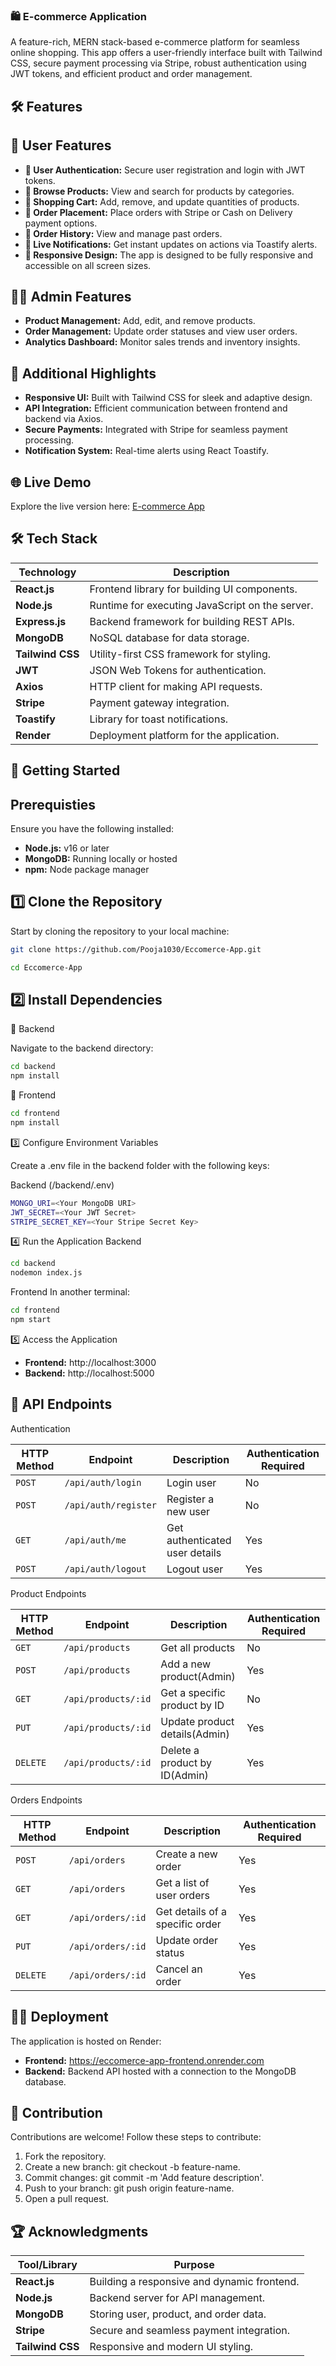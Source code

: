 ### 🛍️ E-commerce Application

A feature-rich, MERN stack-based e-commerce platform for seamless online shopping. This app offers a user-friendly interface built with Tailwind CSS, secure payment processing via Stripe, robust authentication using JWT tokens, and efficient product and order management.

## 🛠 Features

## 🚀 User Features

- **🔐 User Authentication:** Secure user registration and login with JWT tokens.
- **🔎 Browse Products:** View and search for products by categories.
- **🛒 Shopping Cart:** Add, remove, and update quantities of products.
- **📑 Order Placement:** Place orders with Stripe or Cash on Delivery payment options.
- **📜 Order History:** View and manage past orders.
- **🔔 Live Notifications:** Get instant updates on actions via Toastify alerts.
- **📱 Responsive Design:** The app is designed to be fully responsive and accessible on all screen sizes.


## 🧑‍💻 Admin Features

- **Product Management:** Add, edit, and remove products.
- **Order Management:** Update order statuses and view user orders.
- **Analytics Dashboard:** Monitor sales trends and inventory insights.


## 🌟 Additional Highlights
- **Responsive UI:** Built with Tailwind CSS for sleek and adaptive design.
- **API Integration:** Efficient communication between frontend and backend via Axios.
- **Secure Payments:** Integrated with Stripe for seamless payment processing.
- **Notification System:** Real-time alerts using React Toastify.



## 🌐 Live Demo
Explore the live version here:
[E-commerce App](https://eccomerce-app-frontend.onrender.com)

## 🛠️ Tech Stack

| Technology       | Description                                   |
|------------------|-----------------------------------------------|
| **React.js**     | Frontend library for building UI components. |
| **Node.js**      | Runtime for executing JavaScript on the server. |
| **Express.js**   | Backend framework for building REST APIs.    |
| **MongoDB**      | NoSQL database for data storage.             |
| **Tailwind CSS** | Utility-first CSS framework for styling.     |
| **JWT**          | JSON Web Tokens for authentication.          |
| **Axios**        | HTTP client for making API requests.         |
| **Stripe**       | Payment gateway integration.                 |
| **Toastify**     | Library for toast notifications.             |
| **Render**       | Deployment platform for the application.     |



## 🚀 Getting Started

## Prerequisties
Ensure you have the following installed:

- **Node.js:** v16 or later
- **MongoDB:** Running locally or hosted
- **npm:** Node package manager


## 1️⃣ Clone the Repository
Start by cloning the repository to your local machine:

   ```bash
   git clone https://github.com/Pooja1030/Eccomerce-App.git
   ```
   ```bash
   cd Eccomerce-App
   ```


## 2️⃣ Install Dependencies

  🔧 Backend

  Navigate to the backend directory:
  
   ```bash
   cd backend
   npm install
   ```

  🌟 Frontend
   ```bash
   cd frontend
   npm install
   ```

   3️⃣ Configure Environment Variables
   
   Create a .env file in the backend folder with the following keys:
   
   Backend (/backend/.env)
   ```bash
   MONGO_URI=<Your MongoDB URI>
   JWT_SECRET=<Your JWT Secret>
   STRIPE_SECRET_KEY=<Your Stripe Secret Key>
   ```

   4️⃣ Run the Application
   Backend
   ```bash
   cd backend
   nodemon index.js
   ```

   Frontend
   In another terminal:
   ```bash
   cd frontend
   npm start
   ```

  5️⃣ Access the Application
  - **Frontend:** http://localhost:3000
  - **Backend:** http://localhost:5000

    
## 🔗 API Endpoints

Authentication

| HTTP Method | Endpoint                | Description                     | Authentication Required |
|-------------|-------------------------|---------------------------------|-------------------------|
| `POST`      | `/api/auth/login`        | Login user                      | No                      |
| `POST`      | `/api/auth/register`     | Register a new user             | No                      |
| `GET`       | `/api/auth/me`           | Get authenticated user details  | Yes                     |
| `POST`      | `/api/auth/logout`       | Logout user                     | Yes   


Product Endpoints

| HTTP Method | Endpoint                | Description                     | Authentication Required |
|-------------|-------------------------|---------------------------------|-------------------------|
| `GET`       | `/api/products`          | Get all products                | No                      |
| `POST`      | `/api/products`          | Add a new product(Admin)               | Yes                     |
| `GET`       | `/api/products/:id`      | Get a specific product by ID    | No                      |
| `PUT`       | `/api/products/:id`      | Update product details(Admin)          | Yes                     |
| `DELETE`    | `/api/products/:id`      | Delete a product by ID(Admin)          | Yes                     |


Orders Endpoints

| HTTP Method | Endpoint                | Description                     | Authentication Required |
|-------------|-------------------------|---------------------------------|-------------------------|
| `POST`      | `/api/orders`            | Create a new order              | Yes                     |
| `GET`       | `/api/orders`            | Get a list of user orders       | Yes                     |
| `GET`       | `/api/orders/:id`        | Get details of a specific order | Yes                     |
| `PUT`       | `/api/orders/:id`        | Update order status             | Yes                     |
| `DELETE`    | `/api/orders/:id`        | Cancel an order                 | Yes                     |



## 🧑‍💻 Deployment
The application is hosted on Render:

- **Frontend:** https://eccomerce-app-frontend.onrender.com
- **Backend:** Backend API hosted with a connection to the MongoDB database.
    
## 🤝 Contribution

Contributions are welcome! Follow these steps to contribute:
  1. Fork the repository.
  2. Create a new branch: git checkout -b feature-name.
  3. Commit changes: git commit -m 'Add feature description'.
  4. Push to your branch: git push origin feature-name.
  5. Open a pull request.


## 🏆 Acknowledgments

| **Tool/Library**  | **Purpose**                                         |
|--------------------|-----------------------------------------------------|
| **React.js**       | Building a responsive and dynamic frontend.        |
| **Node.js**        | Backend server for API management.                 |
| **MongoDB**        | Storing user, product, and order data.             |
| **Stripe**         | Secure and seamless payment integration.           |
| **Tailwind CSS**   | Responsive and modern UI styling.                  |

  

